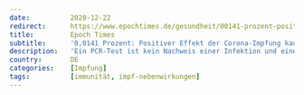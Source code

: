 ```yaml
---
date:          2020-12-22
redirect:      https://www.epochtimes.de/gesundheit/00141-prozent-positiver-effekt-der-corona-impfung-kaum-nachweisbar-a3407982.html
title:         Epoch Times
subtitle:      '0,0141 Prozent: Positiver Effekt der Corona-Impfung kaum nachweisbar'
description:   'Ein PCR-Test ist kein Nachweis einer Infektion und eine Corona-Impfung ist keine Garantie, nicht oder nicht schwer zu erkranken. Letzteres zeigt eine Studie im Rahmen der Zulassung des Impfstoffes von BioNTech-Pfizer. Betrachtet man zudem die positiven – und negativen – Effekte, werden die Ziele der Impfung verfehlt.'
country:       DE
categories:    [Impfung]
tags:          [immunität, impf-nebenwirkungen]
---
```

